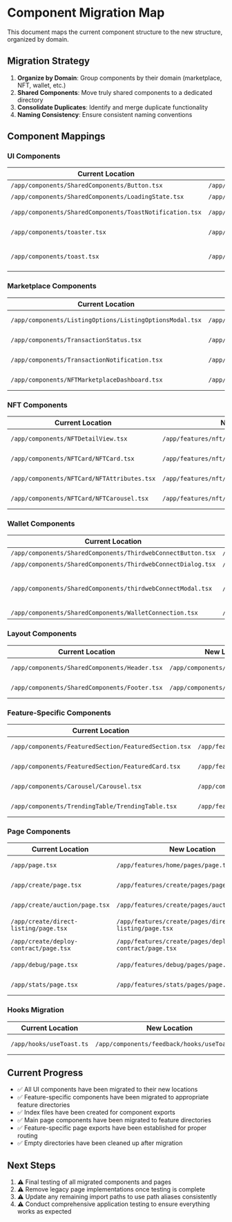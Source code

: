 # Component Migration Map

This document maps the current component structure to the new structure, organized by domain.

## Migration Strategy

1. **Organize by Domain**: Group components by their domain (marketplace, NFT, wallet, etc.)
2. **Shared Components**: Move truly shared components to a dedicated directory
3. **Consolidate Duplicates**: Identify and merge duplicate functionality
4. **Naming Consistency**: Ensure consistent naming conventions

## Component Mappings

### UI Components

| Current Location | New Location | Notes |
|------------------|--------------|-------|
| `/app/components/SharedComponents/Button.tsx` | `/app/components/ui/Button.tsx` | ✅ Migrated |
| `/app/components/SharedComponents/LoadingState.tsx` | `/app/components/feedback/LoadingState.tsx` | ✅ Migrated |
| `/app/components/SharedComponents/ToastNotification.tsx` | `/app/components/feedback/Toast.tsx` | ✅ Migrated and renamed |
| `/app/components/toaster.tsx` | `/app/components/feedback/Toaster.tsx` | ✅ Consolidated with Toast |
| `/app/components/toast.tsx` | `/app/components/feedback/Toast.tsx` | ✅ Consolidated with ToastNotification |

### Marketplace Components

| Current Location | New Location | Notes |
|------------------|--------------|-------|
| `/app/components/ListingOptions/ListingOptionsModal.tsx` | `/app/features/marketplace/components/ListingOptionsModal.tsx` | ✅ Migrated |
| `/app/components/TransactionStatus.tsx` | `/app/features/marketplace/components/TransactionStatus.tsx` | ✅ Migrated |
| `/app/components/TransactionNotification.tsx` | `/app/features/marketplace/components/TransactionNotification.tsx` | ✅ Migrated |
| `/app/components/NFTMarketplaceDashboard.tsx` | `/app/features/marketplace/components/NFTMarketplaceDashboard.tsx` | ✅ Migrated |

### NFT Components

| Current Location | New Location | Notes |
|------------------|--------------|-------|
| `/app/components/NFTDetailView.tsx` | `/app/features/nft/components/NFTDetailView.tsx` | ✅ Migrated |
| `/app/components/NFTCard/NFTCard.tsx` | `/app/features/nft/components/NFTCard.tsx` | ✅ Migrated |
| `/app/components/NFTCard/NFTAttributes.tsx` | `/app/features/nft/components/NFTAttributes.tsx` | ✅ Migrated |
| `/app/components/NFTCard/NFTCarousel.tsx` | `/app/features/nft/components/NFTCarousel.tsx` | ✅ Migrated |

### Wallet Components

| Current Location | New Location | Notes |
|------------------|--------------|-------|
| `/app/components/SharedComponents/ThirdwebConnectButton.tsx` | `/app/features/wallet/components/ThirdwebConnectButton.tsx` | ✅ Migrated |
| `/app/components/SharedComponents/ThirdwebConnectDialog.tsx` | `/app/features/wallet/components/ThirdwebConnectDialog.tsx` | ✅ Migrated |
| `/app/components/SharedComponents/thirdwebConnectModal.tsx` | `/app/features/wallet/components/ThirdwebConnectModal.tsx` | ✅ Migrated (renamed for consistency) |
| `/app/components/SharedComponents/WalletConnection.tsx` | `/app/features/wallet/components/WalletConnection.tsx` | ✅ Migrated |

### Layout Components

| Current Location | New Location | Notes |
|------------------|--------------|-------|
| `/app/components/SharedComponents/Header.tsx` | `/app/components/layout/Header.tsx` | ✅ Migrated |
| `/app/components/SharedComponents/Footer.tsx` | `/app/components/layout/Footer.tsx` | ✅ Migrated |

### Feature-Specific Components

| Current Location | New Location | Notes |
|------------------|--------------|-------|
| `/app/components/FeaturedSection/FeaturedSection.tsx` | `/app/features/marketplace/components/FeaturedSection/FeaturedSection.tsx` | ✅ Migrated |
| `/app/components/FeaturedSection/FeaturedCard.tsx` | `/app/features/marketplace/components/FeaturedSection/FeaturedCard.tsx` | ✅ Migrated |
| `/app/components/Carousel/Carousel.tsx` | `/app/components/ui/Carousel/Carousel.tsx` | ✅ Migrated |
| `/app/components/TrendingTable/TrendingTable.tsx` | `/app/features/marketplace/components/TrendingTable/TrendingTable.tsx` | ✅ Migrated |

### Page Components 

| Current Location | New Location | Notes |
|------------------|--------------|-------|
| `/app/page.tsx` | `/app/features/home/pages/page.tsx` | ✅ Migrated |
| `/app/create/page.tsx` | `/app/features/create/pages/page.tsx` | ✅ Migrated |
| `/app/create/auction/page.tsx` | `/app/features/create/pages/auction/page.tsx` | ✅ Migrated |
| `/app/create/direct-listing/page.tsx` | `/app/features/create/pages/direct-listing/page.tsx` | ✅ Migrated |
| `/app/create/deploy-contract/page.tsx` | `/app/features/create/pages/deploy-contract/page.tsx` | ✅ Migrated |
| `/app/debug/page.tsx` | `/app/features/debug/pages/page.tsx` | ✅ Migrated |
| `/app/stats/page.tsx` | `/app/features/stats/pages/page.tsx` | ✅ Migrated |

### Hooks Migration

| Current Location | New Location | Notes |
|------------------|--------------|-------|
| `/app/hooks/useToast.ts` | `/app/components/feedback/hooks/useToast.ts` | ✅ Migrated |

## Current Progress

- ✅ All UI components have been migrated to their new locations
- ✅ Feature-specific components have been migrated to appropriate feature directories
- ✅ Index files have been created for component exports
- ✅ Main page components have been migrated to feature directories
- ✅ Feature-specific page exports have been established for proper routing
- ✅ Empty directories have been cleaned up after migration

## Next Steps

1. ⚠️ Final testing of all migrated components and pages
2. ⚠️ Remove legacy page implementations once testing is complete
3. ⚠️ Update any remaining import paths to use path aliases consistently
4. ⚠️ Conduct comprehensive application testing to ensure everything works as expected 